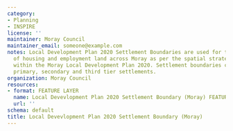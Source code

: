 ```yaml
---
category:
- Planning
- INSPIRE
license: ''
maintainer: Moray Council
maintainer_email: someone@example.com
notes: Local Development Plan 2020 Settlement Boundaries are used for the distribution
  of housing and employment land across Moray as per the spatial strategy set out
  within the Moray Local Development Plan 2020. Settlement boundaries contain the
  primary, secondary and third tier settlements.
organization: Moray Council
resources:
- format: FEATURE LAYER
  name: Local Devevlopment Plan 2020 Settlement Boundary (Moray) FEATURE LAYER
  url: ''
schema: default
title: Local Devevlopment Plan 2020 Settlement Boundary (Moray)
---
```


